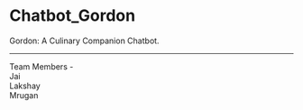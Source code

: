 # Chatbot_Gordon
Gordon: A Culinary Companion Chatbot.  

---------------------------------------------------------------
Team Members -  
Jai  
Lakshay  
Mrugan
